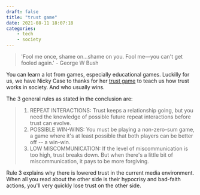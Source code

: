 ```yaml
---
draft: false
title: "trust game"
date: 2021-08-11 18:07:18
categories: 
    - tech
    - society
---
```


> 'Fool me once, shame on...shame on you. Fool me—you can't get fooled again.' - George W Bush

You can learn a lot from games, especially educational games. Luckilly for us, we have Nicky Case to thanks for her [trust game](https://ncase.me/trust/) to teach us how trust works in society. And who usually wins.

The 3 general rules as stated in the conclusion are:

> 1. REPEAT INTERACTIONS: Trust keeps a relationship going, but you need the knowledge of possible future repeat interactions before trust can evolve.
> 2. POSSIBLE WIN-WINS: You must be playing a non-zero-sum game, a game where it's at least possible that both players can be better off -- a win-win.
> 3. LOW MISCOMMUNICATION: If the level of miscommunication is too high, trust breaks down. But when there's a little bit of miscommunication, it pays to be more forgiving.

Rule 3 explains why there is lowered trust in the current media environment. When all you read about the other side is their hypocrisy and bad-faith actions, you'll very quickly lose trust on the other side.